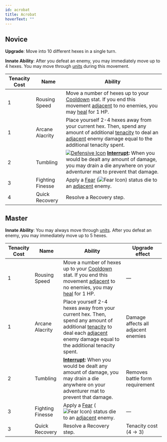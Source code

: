 ```yaml
---
id: acrobat
title: Acrobat
hoverText: ""
---
```


## Novice

**Upgrade**: Move into 10 different hexes in a single turn.

**Innate Ability**: After you defeat an enemy, you may immediately move up to 4 hexes. You may move through [units](/docs/glossary/unit) during this movement.

| Tenacity Cost | Name             | Ability                                                                                                                                                                                                                                                                              |
| ------------- | ---------------- | ------------------------------------------------------------------------------------------------------------------------------------------------------------------------------------------------------------------------------------------------------------------------------------ |
| 1             | Rousing Speed    | Move a number of hexes up to your [Cooldown](/docs/all/stats/cooldown) stat. If you end this movement [adjacent](/docs/glossary/adjacent) to no enemies, you may [heal](/docs/glossary/healing) for 1 HP.                                                                            |
| 1             | Arcane Alacrity  | Place yourself 2-4 hexes away from your current hex. Then, spend any amount of additional [tenacity](/docs/glossary/tenacity) to deal an [adjacent](/docs/glossary/adjacent) enemy damage equal to the additional tenacity spent.                                                    |
| 2             | Tumbling         | [<img src="/icons/defensive.svg" alt="Defensive Icon" class="icon-svg" />](docs/battles/battle-forms/defensive) **[Interrupt](/docs/glossary/interrupt):** When you would be dealt any amount of damage, you may drain a die anywhere on your adventurer mat to prevent that damage. |
| 3             | Fighting Finesse | Apply a [Fear](/docs/battles/status-effects/fear) (<img src="/icons/fear.svg" alt="Fear Icon" class="icon-svg" />) status die to an [adjacent](/docs/glossary/adjacent) enemy.                                                                                                       |
| 4             | Quick Recovery   | Resolve a Recovery step.                                                                                                                                                                                                                                                             |

## Master

**Innate Ability**: You may always move through [units](/docs/glossary/unit). After you defeat an enemy, you may immediately move up to 5 hexes.

| Tenacity Cost | Name             | Ability                                                                                                                                                                                                                             | Upgrade effect                      |
| ------------- | ---------------- | ----------------------------------------------------------------------------------------------------------------------------------------------------------------------------------------------------------------------------------- | ----------------------------------- |
| 1             | Rousing Speed    | Move a number of hexes up to your [Cooldown](/docs/all/stats/cooldown) stat. If you end this movement [adjacent](/docs/glossary/adjacent) to no enemies, you may [heal](/docs/glossary/healing) for 1 HP.                           | —                                   |
| 1             | Arcane Alacrity  | Place yourself 2-4 hexes away from your current hex. Then, spend any amount of additional [tenacity](/docs/glossary/tenacity) to deal each [adjacent](/docs/glossary/adjacent) enemy damage equal to the additional tenacity spent. | Damage affects all adjacent enemies |
| 2             | Tumbling         | **[Interrupt](/docs/glossary/interrupt):** When you would be dealt any amount of damage, you may drain a die anywhere on your adventurer mat to prevent that damage.                                                                | Removes battle form requirement     |
| 3             | Fighting Finesse | Apply a [Fear](/docs/battles/status-effects/fear) (<img src="/icons/fear.svg" alt="Fear Icon" class="icon-svg" />) status die to an [adjacent](/docs/glossary/adjacent) enemy.                                                      | —                                   |
| 3             | Quick Recovery   | Resolve a Recovery step.                                                                                                                                                                                                            | Tenacity cost<br/>(4 → 3)           |
